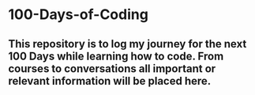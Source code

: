 # 100-Days-of-Coding
This repository is to log my journey for the next 100 Days while learning how to code. From courses to conversations all important or relevant information will be placed here. 
------------------------------------------------------------------------------------------------------------------------------------------------------------------------
